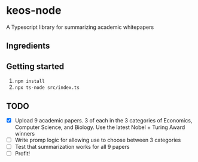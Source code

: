 # keos-node

A Typescript library for summarizing academic whitepapers

## Ingredients

## Getting started

1. `npm install`
2. `npx ts-node src/index.ts`

## TODO

- [x] Upload 9 academic papers. 3 of each in the 3 categories of Economics, Computer Science, and Biology. Use the latest Nobel + Turing Award winners
- [ ] Write promp logic for allowing use to choose between 3 categories
- [ ] Test that summarization works for all 9 papers
- [ ] Profit!
